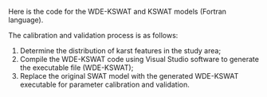  
Here is the code for the WDE-KSWAT and KSWAT models (Fortran language).

The calibration and validation process is as follows: 
1. Determine the distribution of karst features in the study area;
2. Compile the WDE-KSWAT code using Visual Studio software to generate the executable file (WDE-KSWAT);
3. Replace the original SWAT model with the generated WDE-KSWAT executable for parameter calibration and validation.
